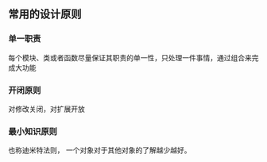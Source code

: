 ## 常用的设计原则
### 单一职责
每个模块、类或者函数尽量保证其职责的单一性，只处理一件事情，通过组合来完成大功能
### 开闭原则
对修改关闭，对扩展开放
### 最小知识原则
也称迪米特法则，
一个对象对于其他对象的了解越少越好。
